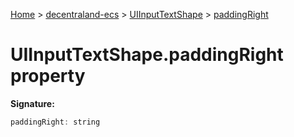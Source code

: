 [Home](./index) &gt; [decentraland-ecs](./decentraland-ecs.md) &gt; [UIInputTextShape](./decentraland-ecs.uiinputtextshape.md) &gt; [paddingRight](./decentraland-ecs.uiinputtextshape.paddingright.md)

# UIInputTextShape.paddingRight property


**Signature:**
```javascript
paddingRight: string
```
